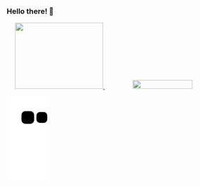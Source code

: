 ### Hello there!  👋

<div align="center">
   <a href="https://github.com/felipepellizzon">
   <img height="150px" width="200px" src="https://github-readme-stats.vercel.app/api/top-langs/?username=felipepellizzon&layout=compact">
   <img height="37%" width="52%" src="https://github-readme-stats.vercel.app/api?username=felipepellizzon&show_icons=true&theme=radical">
   </a>   
</div>

   ![Snake animation](https://github.com/felipepellizzon/felipepellizzon/blob/output/github-contribution-grid-snake.svg)
